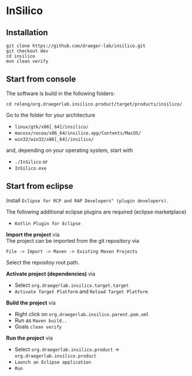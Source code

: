 # InSilico


## Installation
```
git clone https://github.com/draeger-lab/insilico.git
git checkout dev
cd insilico
mvn clean verify
```

## Start from console
The software is build in the following folders:
```
cd releng/org.draegerlab.insilico.product/target/products/insilico/

```
Go to the folder for your architecture
* `linux/gtk/x86[_64]/insilico/`
* `macosx/cocoa/x86_64/insilico.app/Contents/MacOS/`
* `win32/win32/x86[_64]/insilico/`

and, depending on your operating system, start with
* `./InSilico` or
* `InSilico.exe`

## Start from eclipse
Install `Eclipse for RCP and RAP Developers" (plugin developers)`.

The following additional eclipse plugins are required (eclipse marketplace)
* `Kotlin Plugin for Eclipse`

**Import the project** via  
The project can be imported from the git repository via
```
File -> Import -> Maven -> Existing Maven Projects
```
Select the repositoy root path.

**Activate project (dependencies)** via  
* Select `org.draegerlab.insilico.target.target`
* `Activate Target Platform` and `Reload Target Platform`

**Build the project** via  
* Right click on `org.draegerlab.insilico.parent.pom.xml`
* Run as `Maven build..`
* Goals `clean verify`

**Run the project** via  
* Select `org.draegerlab.insilico.product` -> `org.draegerlab.insilico.product`
* `Launch an Eclipse application`
* `Run`
